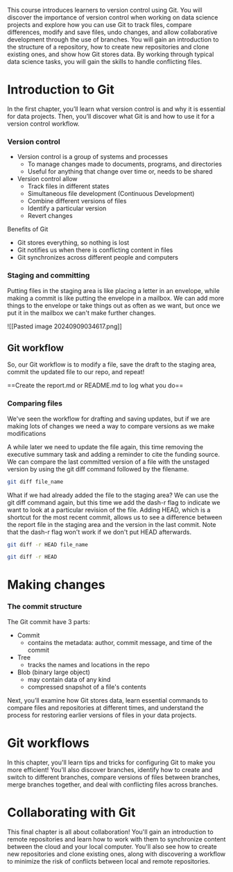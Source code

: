 This course introduces learners to version control using Git. You will discover the importance of version control when working on data science projects and explore how you can use Git to track files, compare differences, modify and save files, undo changes, and allow collaborative development through the use of branches. You will gain an introduction to the structure of a repository, how to create new repositories and clone existing ones, and show how Git stores data. By working through typical data science tasks, you will gain the skills to handle conflicting files.

# Introduction to Git

In the first chapter, you’ll learn what version control is and why it is essential for data projects. Then, you’ll discover what Git is and how to use it for a version control workflow.

### Version control

- Version control is a group of systems and processes
	- To manage changes made to documents, programs, and directories
	- Useful for anything that change over time or, needs to be shared
- Version control allow
	- Track files in different states
	- Simultaneous file development (Continuous Development)
	- Combine different versions of files
	- Identify a particular version
	- Revert changes

Benefits of Git

- Git stores everything, so nothing is lost
- Git notifies us when there is conflicting content in files
- Git synchronizes across different people and computers

### Staging and committing

Putting files in the staging area is like placing a letter in an envelope, while making a commit is like putting the envelope in a mailbox. We can add more things to the envelope or take things out as often as we want, but once we put it in the mailbox we can't make further changes.

![[Pasted image 20240909034617.png]]

## Git workflow

So, our Git workflow is to modify a file, save the draft to the staging area, commit the updated file to our repo, and repeat!

==Create the report.md or README.md to log what you do==

###  Comparing files

We've seen the workflow for drafting and saving updates, but if we are making lots of changes we need a way to compare versions as we make modifications

A while later we need to update the file again, this time removing the executive summary task and adding a reminder to cite the funding source. We can compare the last committed version of a file with the unstaged version by using the git diff command followed by the filename.

```bash
git diff file_name
```

What if we had already added the file to the staging area? We can use the git diff command again, but this time we add the dash-r flag to indicate we want to look at a particular revision of the file. Adding HEAD, which is a shortcut for the most recent commit, allows us to see a difference between the report file in the staging area and the version in the last commit. Note that the dash-r flag won't work if we don't put HEAD afterwards.

```bash
git diff -r HEAD file_name

git diff -r HEAD 
```
# Making changes

### The commit structure

The Git commit have 3 parts:

- Commit
	- contains the metadata: author, commit message, and time of the commit
- Tree
	- tracks the names and locations in the repo
- Blob (binary large object)
	- may contain data of any kind
	- compressed snapshot of a file's contents

Next, you’ll examine how Git stores data, learn essential commands to compare files and repositories at different times, and understand the process for restoring earlier versions of files in your data projects.

# Git workflows

In this chapter, you'll learn tips and tricks for configuring Git to make you more efficient! You'll also discover branches, identify how to create and switch to different branches, compare versions of files between branches, merge branches together, and deal with conflicting files across branches.

# Collaborating with Git

This final chapter is all about collaboration! You'll gain an introduction to remote repositories and learn how to work with them to synchronize content between the cloud and your local computer. You'll also see how to create new repositories and clone existing ones, along with discovering a workflow to minimize the risk of conflicts between local and remote repositories.